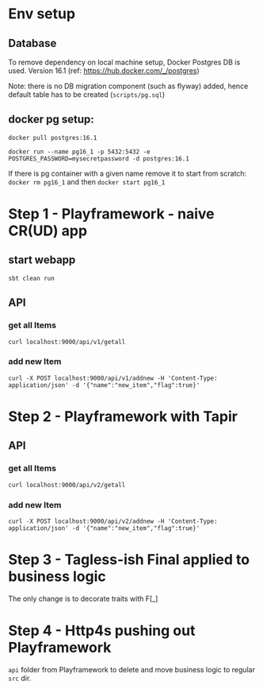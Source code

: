 # Env setup

## Database
To remove dependency on local machine setup, Docker Postgres DB is used. Version 16.1 (ref: https://hub.docker.com/_/postgres)

Note: there is no DB migration component (such as flyway) added, hence default table has to be created (`scripts/pg.sql`)

## docker pg setup:
```docker pull postgres:16.1```

```docker run --name pg16_1 -p 5432:5432 -e POSTGRES_PASSWORD=mysecretpassword -d postgres:16.1```

If there is pg container with a given name remove it to start from scratch: `docker rm pg16_1` and then `docker start pg16_1`

# Step 1 - Playframework - naive CR(UD) app

## start webapp
`sbt clean run`

## API
### get all Items
`curl localhost:9000/api/v1/getall`

### add new Item
```curl -X POST localhost:9000/api/v1/addnew -H 'Content-Type: application/json' -d '{"name":"new_item","flag":true}'```

# Step 2 - Playframework with Tapir
## API
### get all Items
`curl localhost:9000/api/v2/getall`

### add new Item
```curl -X POST localhost:9000/api/v2/addnew -H 'Content-Type: application/json' -d '{"name":"new_item","flag":true}'```

# Step 3 - Tagless-ish Final applied to business logic

The only change is to decorate traits with F[_]

# Step 4 - Http4s pushing out Playframework

`api` folder from Playframework to delete and move business logic to regular `src` dir.
